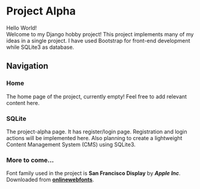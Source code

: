 # Project Alpha
Hello World!  
Welcome to my Django hobby project! This project implements many of my ideas in a single project. I have used Bootstrap for front-end development while SQLite3 as database.  

## Navigation
### Home
The home page of the project, currently empty! Feel free to add relevant content here.

### SQLite
The project-alpha page. It has register/login page. Registration and login actions will be implemented here. Also planning to create a lightweight Content Management System (CMS) using SQLite3.

### More to come...

Font family used in the project is **San Francisco Display** by ***Apple Inc***. Downloaded from **[onlinewebfonts](https://www.onlinewebfonts.com/)**.
